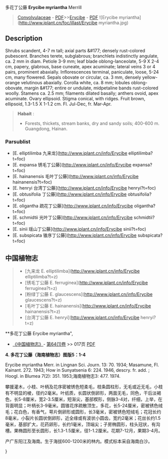 多花丁公藤 **Erycibe myriantha** Merrill

> [Convolvulaceae](http://www.iplant.cn/info/Convolvulaceae?t=foc) - [PDF](http://www.iplant.cn/foc/pdf/Convolvulaceae.pdf)>>[Erycibe](http://www.iplant.cn/info/Erycibe?t=foc) - [PDF](http://www.iplant.cn/foc/pdf/Erycibe.pdf)
![Erycibe myriantha](http://www.iplant.cn/foc/illast/Erycibe myriantha.jpg)

## Description

Shrubs scandent, 4-7 m tall; axial parts &amp;#177; densely rust-colored pubescent. Branches terete, subglabrous; branchlets indistinctly angulate, ca. 2 mm in diam. Petiole 3-9 mm; leaf blade oblong-lanceolate, 5-9 X 2-4 cm, papery, glabrous, base cuneate, apex acuminate; lateral veins 3 or 4 pairs, prominent abaxially. Inflorescences terminal, paniculate, loose, 5-24 cm, many flowered. Sepals obovate or circular, ca. 3 mm, densely yellow-orange velutinous abaxially. Corolla white, ca. 8 mm; lobules oblong-obovate, margin &amp;#177; entire or undulate, midpetaline bands rust-colored woolly. Stamens ca. 2.5 mm; filaments dilated basally; anthers ovoid, apex acuminate. Ovary ellipsoid. Stigma conical, with ridges. Fruit brown, ellipsoid, 1.3-1.5 X 1-1.2 cm. Fl. Jul-Dec, fr. Mar-Apr.

> **Habait** : 
>* Forests, thickets, stream banks, dry and sandy soils; 400-600 m. Guangdong, Hainan.

### Parsublist

* [E.  elliptilimba  九来龙](http://www.iplant.cn/info/Erycibe elliptilimba?t=foc)
* [E.  expansa  锈毛丁公藤](http://www.iplant.cn/info/Erycibe expansa?t=foc)
* [E.  hainanensis  毛叶丁公藤](http://www.iplant.cn/info/Erycibe hainanensis?t=foc)
* [E.  henryi  台湾丁公藤](http://www.iplant.cn/info/Erycibe henryi?t=foc)
* [E.  obtusifolia  丁公藤](http://www.iplant.cn/info/Erycibe obtusifolia?t=foc)
* [E.  oligantha  疏花丁公藤](http://www.iplant.cn/info/Erycibe oligantha?t=foc)
* [E.  schmidtii  光叶丁公藤](http://www.iplant.cn/info/Erycibe schmidtii?t=foc)
* [E.  sinii  瑶山丁公藤](http://www.iplant.cn/info/Erycibe sinii?t=foc)
* [E.  subspicata  锥序丁公藤](http://www.iplant.cn/info/Erycibe subspicata?t=foc)

## 中国植物志

> * [九来龙  E.  elliptilimba](http://www.iplant.cn/info/Erycibe elliptilimba?t=z)
> * [锈毛丁公藤  E.  ferruginea](http://www.iplant.cn/info/Erycibe ferruginea?t=z)
> * [粉绿丁公藤  E.  glaucescens](http://www.iplant.cn/info/Erycibe glaucescens?t=z)
> * [毛叶丁公藤  E.  hainanensis](http://www.iplant.cn/info/Erycibe hainanensis?t=z)
> * [台湾丁公藤  E.  henryi](http://www.iplant.cn/info/Erycibe henryi?t=z)

**多花丁公藤 Erycibe myriantha",

* [《中国植物志》](http://www.iplant.cn/frps)- [第64(1)卷](http://www.iplant.cn/frps/vol/64(1)) >> 017页 [PDF](http://www.iplant.cn/frps/pdf/64(1)/017.pdf)

**4. 多花丁公藤（海南植物志）图版5：1-4**

Erycibe myriantha Merr. in Lingnan Sci. Journ. 13: 70. 1934; Masamune, Fl. Kainant. 272. 1943; How in Sunyatsenia 6: 224. 1946, descry. fr. add. ; Hoogl. in Blumea 7(2): 351. 1953;海南植物志3: 477. 1974.

攀援灌木，小枝、叶柄及花序密被锈色短柔毛，枝条圆柱形，无毛或近无毛，小枝有不明显的棱，径约2毫米。叶纸质，长圆状倒卵形，两面无毛，同色，干后淡褐色，长5-8厘米，宽2-3.5厘米，短渐尖，基部楔形，侧脉3-4对，纤细，上举，在背面明显；叶柄长3-9毫米。圆锥花序疏散顶生，多花，长5-24厘米，密被锈色绒毛；花白色，有香气，萼片倒卵形或圆形，长3毫米，密被锈色短绒毛；花冠长约8毫米，小裂片长圆状倒卵形，近全缘或有波状小圆齿，宽约2毫米；花丝长约1.5毫米，基部扩大，花药卵形，长约1毫米，顶端尖；子房椭圆形，柱头冠状，有沟槽。果椭圆形至长圆形，长1.3-1.5厘米，径1-1.2厘米。花期7-12月，果期3-4月。

产广东阳江及海南。生于海拔600-1200米的林内。模式标本采自海南白沙。

}